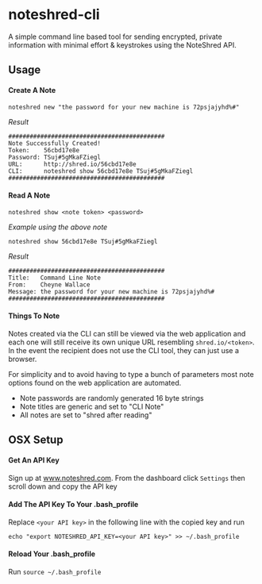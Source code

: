 # noteshred-cli
A simple command line based tool for sending encrypted, private information with minimal effort & keystrokes using the NoteShred API.

## Usage
#### Create A Note
```noteshred new "the password for your new machine is 72psjajyhd%#"```

*Result*
```
############################################
Note Successfully Created!
Token:    56cbd17e8e
Password: TSuj#5gMkaFZiegl
URL:      http://shred.io/56cbd17e8e
CLI:      noteshred show 56cbd17e8e TSuj#5gMkaFZiegl
############################################
```

#### Read A Note
```noteshred show <note token> <password>```

*Example using the above note*

```noteshred show 56cbd17e8e TSuj#5gMkaFZiegl```

*Result*
```
############################################
Title:   Command Line Note
From:    Cheyne Wallace
Message: the password for your new machine is 72psjajyhd%#
############################################
```

#### Things To Note
Notes created via the CLI can still be viewed via the web application and each one will still receive its own unique URL resembling `shred.io/<token>`. In the event the recipient does not use the CLI tool, they can just use a browser.

For simplicity and to avoid having to type a bunch of parameters most note options found on the web application are automated.

* Note passwords are randomly generated 16 byte strings
* Note titles are generic and set to "CLI Note"
* All notes are set to "shred after reading"


## OSX Setup
#### Get An API Key
Sign up at www.noteshred.com.
From the dashboard click `Settings` then scroll down and copy the API key
#### Add The API Key To Your .bash_profile
Replace `<your API key>` in the following line with the copied key and run

```echo "export NOTESHRED_API_KEY=<your API key>" >> ~/.bash_profile```
#### Reload Your .bash_profile
Run ```source ~/.bash_profile```

